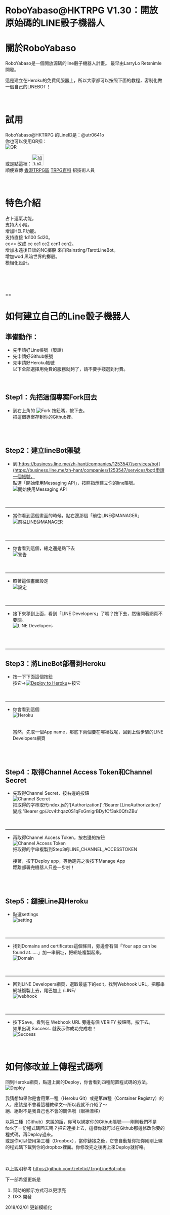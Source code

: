 # RoboYabaso@HKTRPG  V1.30：開放原始碼的LINE骰子機器人

關於RoboYabaso
==
RoboYabaso是一個開放源碼的line骰子機器人計畫。
最早由LarryLo  Retsnimle開發。  

這是建立在Heroku的免費伺服器上，所以大家都可以按照下面的教程，客制化做一個自己的LINEBOT！
</br></br></br>

試用
==
RoboYabaso@HKTRPG 的LineID是：@utr0641o  
你也可以使用QR扣：  
![QR](http://truth.bahamut.com.tw/s01/201612/c50dc2bd02de285983e7cf1c48926a61.JPG)  

或是點這裡：<a href="https://line.me/R/ti/p/svMLqy9Mik"><img height="36" border="0" alt="加入好友" src="https://scdn.line-apps.com/n/line_add_friends/btn/zh-Hant.png"></a>
</br>
順便宣傳
<a href="http://www.goddessfantasy.net/bbs/index.php?board=1400.0">香港TRPG區</a>
<a href="https://www.hktrpg.com">TRPG百科</a>
招技術人員
</br></br></br>

特色介紹</br>
==
占卜運氣功能。</br>
支持大小階。</br>
增加HELP功能。</br>
支持直接 1d100 5d20。</br>
cc<= 改成 cc cc1 cc2 ccn1 ccn2。</br>
增加永遠後日談的NC擲骰 來自Rainsting/TarotLineBot。</br>
增加wod 黑暗世界的擲骰。</br>
模組化設計。</br></br>
</br></br></br>

==

如何建立自己的Line骰子機器人
==

準備動作：
--
* 先申請好Line帳號（廢話）</br>
* 先申請好Github帳號</br>
* 先申請好Heroku帳號</br>
以下全部選擇用免費的服務就夠了，請不要手殘選到付費。
</br></br></br>

Step1：先把這個專案Fork回去
--
* 到右上角的 ![Fork](http://i.imgur.com/g5VmzkC.jpg) 按鈕嗎，按下去。</br>
把這個專案存到你的Github裡。
</br></br></br></br>

Step2：建立lineBot賬號
--
* 到[https://business.line.me/zh-hant/companies/1253547/services/bot](https://business.line.me/zh-hant/companies/1253547/services/bot)申請一個帳號，</br>
點選「開始使用Messaging API」，按照指示建立你的line賬號。</br>
![開始使用Messaging API](http://i.imgur.com/Zb2Oboy.jpg)</br></br></br>
---

* 當你看到這個畫面的時候，點右邊那個「前往LINE@MANAGER」</br>
![前往LINE@MANAGER](http://i.imgur.com/C2mzamX.jpg)</br></br></br>
---

* 你會看到這個，總之還是點下去</br>
![警告](http://i.imgur.com/XfRa9UU.jpg)</br></br></br>
---
* 照著這個畫面設定</br>
![設定](http://i.imgur.com/PXf10Qs.jpg)</br></br></br>
---
* 接下來移到上面，看到「LINE Developers」了嗎？按下去，然後開著網頁不要關。</br>
![LINE Developers](http://i.imgur.com/aks55p4.jpg)</br></br></br></br>
---


Step3：將LineBot部署到Heroku
--

* 按一下下面這個按鈕</br>
按它→[![Deploy to Heroku](https://www.herokucdn.com/deploy/button.png)](https://heroku.com/deploy)←按它</br></br></br>
---

* 你會看到這個</br>
![Heroku](http://i.imgur.com/sbCVOcW.jpg)</br></br></br>
當然，先取一個App name，那底下兩個要在哪裡找呢，回到上個步驟的LINE Developers網頁</br></br></br></br>




Step4：取得Channel Access Token和Channel Secret
--
* 先取得Channel Secret，按右邊的按鈕</br>
![Channel Secret](http://i.imgur.com/oNN9gUx.jpg)</br>
把取得的字串取代index.js的'[Authorization]':'Bearer [LineAuthorization]'
變成 'Bearer gp/Jcv4thqaz0S1qFsGmigrBDyfCf3ak0QfsZBu'
</br></br></br>
---
* 再取得Channel Access Token，按右邊的按鈕</br>
![Channel Access Token](http://i.imgur.com/UJ4AQlJ.jpg)</br>
把取得的字串複製到Step3的LINE_CHANNEL_ACCESSTOKEN</br></br>
接著，按下Deploy app，等他跑完之後按下Manage App</br>
距離部署完機器人只差一步啦！
</br></br></br></br>



Step5：鏈接Line與Heroku
--
* 點選settings</br>
![setting](http://i.imgur.com/9fEMoVh.jpg)</br></br></br>
---
* 找到Domains and certificates這個條目，旁邊會有個「Your app can be found at……」加一串網址，把網址複製起來。</br>
![Domain](http://i.imgur.com/dcgyeZa.jpg)</br></br></br>
---
* 回到LINE Developers網頁，選取最底下的edit，找到Webhook URL，把那串網址複製上去，尾巴加上 /LINE/</br>
![webhook](http://i.imgur.com/tn2EN6l.jpg)</br></br></br>
---
* 按下Save。看到在 Webhook URL 旁邊有個 VERIFY 按鈕嗎，按下去。</br>
如果出現 Success. 就表示你成功完成啦！</br>
![Success](http://i.imgur.com/yjlpIh8.jpg)</br></br></br>

如何修改並上傳程式碼咧
==
回到Heroku網頁，點選上面的Deploy，你會看到四種配置程式碼的方法。</br>
![Deploy](http://i.imgur.com/VVRpNLe.jpg)</br>

我猜想如果你是會用第一種（Heroku Git）或是第四種（Container Registry）的人，應該是不會看這種教學文～所以我就不介紹了～</br>
絕、絕對不是我自己也不會的關係哦（眼神漂移）</br>

以第二種（Github）來說的話，你可以綁定你的Github賬號——剛剛我們不是fork了一份程式碼回去嗎？把它連接上去，這樣你就可以在Github那邊修改你要的程式碼，再Deploy過來。</br>
或是你可以使用第三種（Dropbox），當你鏈接之後，它會自動幫你把你剛剛上線的程式碼下載到你的dropbox裡面。你修改完之後再上來Deploy就好咯。</br></br></br>



以上說明參考
https://github.com/zeteticl/TrpgLineBot-php

下一部希望更新是
1. 幫助的顯示方式可以更漂亮
2. DX3 開發

2018/02/01
更新模組化
